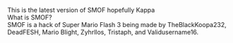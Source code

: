 This is the latest version of SMOF hopefully Kappa                                                             
What is SMOF?                                                      
SMOF is a hack of Super Mario Flash 3 being made by TheBlackKoopa232, DeadFESH, Mario Blight, Zyhrllos, Tristaph, and Validusername16.
